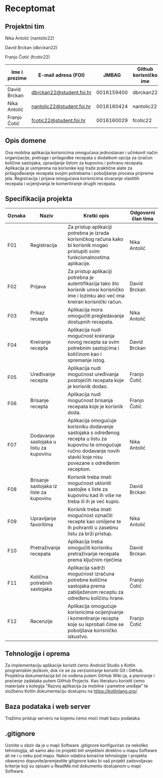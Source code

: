 # Receptomat

## Projektni tim
Nika Antolić (nantolic22)

David Brckan (dbrckan22)

Franjo Čotić (fcotic22)

Ime i prezime | E-mail adresa (FOI) | JMBAG | Github korisničko ime | Seminarska grupa
------------  | ------------------- | ----- | --------------------- | ----------------
David Brckan | dbrckan22@student.foi.hr | 0016159400 | dbrckan22 | G01
Nika Antolić | nantolic22@student.foi.hr | 0016160424 | nantolic22 | G01
Franjo Čotić | fcotic22@student.foi.hr | 0016160029 | fcotic22 | G01

## Opis domene
Ova mobilna aplikacija korisnicima omogućava jednostavan i učinkovit način organizacije, pretrage i prilagodbe recepata s dodatkom opcija za izračun količine sastojaka, upravljanje listom za kupovinu i pohranu recepata. Aplikacija je usmjerena na korisnike koji traže praktične alate za prilagođavanje recepata svojim potrebama i poboljšanje procesa pripreme jela. Registracija i prijava omogućava korisnicima stvaranje vlastitih recepata i ocjenjivanja te komentiranje drugih recepata.

## Specifikacija projekta

Oznaka | Naziv | Kratki opis | Odgovorni član tima
------ | ----- | ----------- | -------------------
F01 | Registracija | Za pristup aplikaciji potrebna je izrada korisničkog računa kako bi korisnik mogao pristupiti svim funkcionalnostima aplikacije. | Nika Antolić
F02 | Prijava | Za pristup aplikaciji potrebna je autentifikacija tako što korisnik unosi korisničko ime i lozinku ako već ima kreiran korisnički račun. | David Brckan
F03 | Prikaz recepta | Aplikacija mora omogućiti pregledavanje dostupnih recepata. | Nika Antolić
F04 | Kreiranje recepta | Aplikacija nudi mogućnost kreiranja novog recepta sa svim potrebnim sastojcima i količinom kao i spremanje istog. | David Brckan
F05 | Uređivanje recepta | Aplikacija nudi mogućnost uređivanja postojećih recepata koje je korisnik dodao. | Franjo Čotić
F06 | Brisanje recepta | Aplikacija nudi mogućnost brisanja recepata koje je korisnik doda. | Franjo Čotić
F07 | Dodavanje sastojaka u listu za kupovinu | Aplikacija omogućuje korisniku dodavanje sastojaka s određenog recepta u listu za kupovinu te omogućuje ručno dodavanje novih stavki koje nisu povezane s određenim receptom. | Nika Antolić
F08 | Brisanje sastojaka iz liste za kupovinu | Korisnik treba imati mogućnost ukloniti sastojke s liste za kupovinu kad ih više ne treba ili ih je već kupio. | David Brckan
F09 | Upravljanje favoritima | Korisnik treba imati mogućnost označiti recepte kao omiljene te ih pohraniti u zasebnu listu za brži pristup. | Nika Antolić
F10 | Pretraživanje recepata | Aplikacija treba omogućiti korisniku pretraživanje recepata prema ključnim riječima | David Brckan
F11 | Količina potrebnih sastojaka |Aplikacija sadrži mogućnost izračuna potrebne količine sastojaka prema zabilježenom receptu za određenu količinu hrane. | Franjo Čotić
F12 | Recenzije | Aplikacija omogućuje korisnicima ocijenjivanje i komentiranje recepta koje su isprobali čime se poboljšava korisničko iskustvo. | Franjo Čotić

## Tehnologije i oprema
Za implementaciju aplikacije koristit ćemo Android Studio s Kotlin programskim jezikom, dok će se za verzioniranje koristiti Git i GitHub. Projektna dokumentacija bit će vođena putem GitHub Wiki-ja, a planiranje i praćenje zadataka putem GitHub Projects. Kao literaturu koristit ćemo materijale s kolegija "Razvoj aplikacija za mobilne i pametne uređaje" te službenu Kotlin dokumentaciju dostupnu na https://kotlinlang.org/.

## Baza podataka i web server
Tražimo pristup serveru na kojemu ćemo moći imati bazu podataka.

## .gitignore
Uzmite u obzir da je u mapi Software .gitignore konfiguriran za nekoliko tehnologija, ali samo ako će projekti biti smješteni direktno u mapu Software ali ne i u neku pod mapu. Nakon odabira konačne tehnologije i projekta obavezno dopunite/premjestite gitignore kako bi vaš projekt zadovoljavao kriterije koji su opisani u ReadMe.md dokumentu dostupnom u mapi Software.
